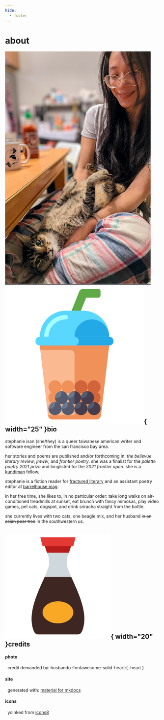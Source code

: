```yaml
---
hide:
  - footer
---
```



# about

<img id="about_pic" align=left src = "../assets/propic3.png" alt="me i guess">  

## ![boba](assets/boba.png){  width="25" }bio

<div style="text-transform:lowercase;" markdown="1">
Stephanie Isan (she/they) is a queer Taiwanese American writer and software engineer from the San Francisco bay area. 

Her stories and poems are published and/or forthcoming in: *The Bellevue Literary Review*, *jmww*, and *Frontier Poetry*. She was a finalist for the *Palette Poetry 2021 Prize* and longlisted for the *2021 Frontier OPEN*. She is a [Kundiman](http://www.kundiman.org/fellows) fellow.

Stephanie is a fiction reader for [Fractured Literary](https://fracturedlit.com/) and an Assistant Poetry Editor at [Barrelhouse Mag](https://www.barrelhousemag.com/). 

In her free time, she likes to, in no particular order: take long walks on air-conditioned treadmills at sunset, eat brunch with fancy mimosas, play video games, pet cats, dogspot, and drink sriracha straight from the bottle.

She currently lives with two cats, one beagle mix, and her husband <s>in an Asian pear tree</s> in the southwestern US. 


## ![soy-sauce](assets/soy-sauce.png){  width="20" }credits

#### photo
&nbsp; Credit demanded by: husbando  :fontawesome-solid-heart:{ .heart }

#### site 
&nbsp; Generated with: [Material for mkdocs](https://squidfunk.github.io/mkdocs-material/)

#### icons 
&nbsp; Yoinked from <a target="_blank" href="https://icons8.com">Icons8</a>
</div>